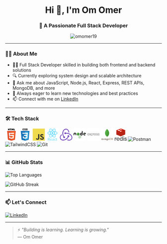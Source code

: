 
<!--
## Hi I am Om Omer👋


**OmOmer19/OmOmer19** is a ✨ _special_ ✨ repository because its `README.md` (this file) appears on your GitHub profile.

Here are some ideas to get you started:

- 🔭 I’m currently working on ...
- 🌱 I’m currently learning ...
- 👯 I’m looking to collaborate on ...
- 🤔 I’m looking for help with ...
- 💬 Ask me about ...
- 📫 How to reach me: ...
- 😄 Pronouns: ...
- ⚡ Fun fact: ...

- 🌱 I’m currently learning **React** and **Node.js**
-->

<h1 align="center">Hi 👋, I'm Om Omer</h1>
<h3 align="center">🚀 A Passionate Full Stack Developer</h3>

<p align="center">
  <img src="https://komarev.com/ghpvc/?username=omomer19&label=Profile%20views&color=0e75b6&style=flat" alt="omomer19" />
</p>

---

### 🧑‍💻 About Me

- 👨‍💻 Full Stack Developer skilled in building both frontend and backend solutions
- 🔍 Currently exploring system design and scalable architecture
- 💬 Ask me about JavaScript, Node.js, React, Express, REST APIs, MongoDB, and more
- 🌱 Always eager to learn new technologies and best practices
- 📫 Connect with me on [LinkedIn](https://linkedin.com/in/omomer)

---

### 🛠️ Tech Stack

<p align="left">
  <img src="https://raw.githubusercontent.com/devicons/devicon/master/icons/html5/html5-original-wordmark.svg" alt="HTML" width="40" height="40"/>
  <img src="https://raw.githubusercontent.com/devicons/devicon/master/icons/css3/css3-original-wordmark.svg" alt="CSS" width="40" height="40"/>
  <img src="https://raw.githubusercontent.com/devicons/devicon/master/icons/javascript/javascript-original.svg" alt="JavaScript" width="40" height="40"/>
  <img src="https://raw.githubusercontent.com/devicons/devicon/master/icons/react/react-original-wordmark.svg" alt="React" width="40" height="40"/>
  <img src="https://raw.githubusercontent.com/devicons/devicon/master/icons/redux/redux-original.svg" alt="Redux" width="40" height="40"/>
  <img src="https://raw.githubusercontent.com/devicons/devicon/master/icons/nodejs/nodejs-original-wordmark.svg" alt="Node.js" width="40" height="40"/>
  <img src="https://raw.githubusercontent.com/devicons/devicon/master/icons/express/express-original-wordmark.svg" alt="Express" width="40" height="40"/>
  <img src="https://raw.githubusercontent.com/devicons/devicon/master/icons/mongodb/mongodb-original-wordmark.svg" alt="MongoDB" width="40" height="40"/>
  <img src="https://raw.githubusercontent.com/devicons/devicon/master/icons/redis/redis-original-wordmark.svg" alt="Redis" width="40" height="40"/>
  <img src="https://www.vectorlogo.zone/logos/getpostman/getpostman-icon.svg" alt="Postman" width="40" height="40"/>
  <img src="https://www.vectorlogo.zone/logos/tailwindcss/tailwindcss-icon.svg" alt="TailwindCSS" width="40" height="40"/>
  <img src="https://www.vectorlogo.zone/logos/git-scm/git-scm-icon.svg" alt="Git" width="40" height="40"/>
</p>

---

### 📊 GitHub Stats

<p align="left">
  <img src="https://github-readme-stats.vercel.app/api/top-langs?username=omomer19&show_icons=true&locale=en&layout=compact" alt="Top Languages" />
</p>

<p align="left">
  <img src="https://github-readme-streak-stats.herokuapp.com/?user=omomer19" alt="GitHub Streak" />
</p>

---

### 📫 Let's Connect

[![LinkedIn](https://img.shields.io/badge/Om%20Omer-0077B5?style=for-the-badge&logo=linkedin&logoColor=white)](https://linkedin.com/in/omomer)

---

> ⚡ _"Building is learning. Learning is growing."_  
> — Om Omer
